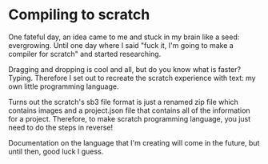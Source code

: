 # Compiling to scratch

One fateful day, an idea came to me and stuck in my brain like a seed: evergrowing. Until one day where I said "fuck it, I'm going to make a compiler for scratch" and started researching.

Dragging and dropping is cool and all, but do you know what is faster? Typing. Therefore I set out to recreate the scratch experience with text: my own little programming language.

Turns out the scratch's sb3 file format is just a renamed zip file which contains images and a project.json file that contains all of the information for a project. Therefore, to make scratch programming language, you just need to do the steps in reverse!

Documentation on the language that I'm creating will come in the future, but until then, good luck I guess.